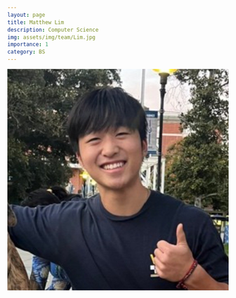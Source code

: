 ```yaml
---
layout: page
title: Matthew Lim
description: Computer Science
img: assets/img/team/Lim.jpg
importance: 1
category: BS
---
```


<div class="profile"> 
<img src="/assets/img/team/Lim.jpg" class="img-fluid z-depth-1 rounded"/>
</div>
